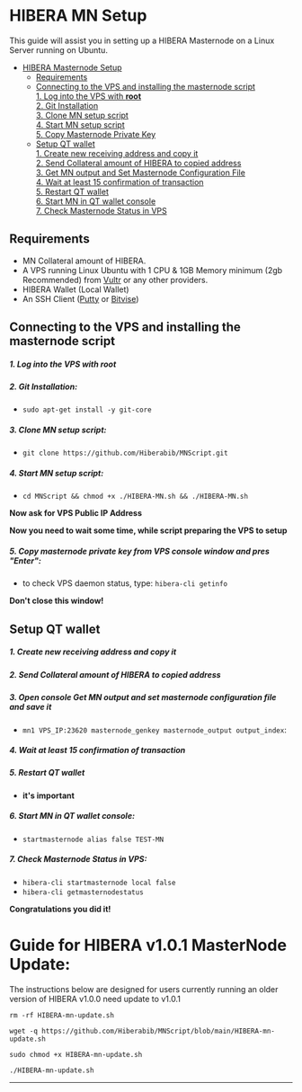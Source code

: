 # HIBERA MN Setup
This guide will assist you in setting up a HIBERA Masternode on a Linux Server running on Ubuntu.

- [HIBERA Masternode Setup](#hibera-masternode-setup)  
  	* [Requirements](#requirements) 
  * [Connecting to the VPS and installing the masternode script](#Connecting-to-the-VPS-and-installing-the-masternode-script)  
         [1. Log into the VPS with **root**](#1-log-into-the-vps-with-root)  
         [2. Git Installation](#2-git-installation)  
         [3. Clone MN setup script](#3-clone-mn-setup-script)  
         [4. Start MN setup script](#4-start-mn-setup-script)  
         [5. Copy Masternode Private Key](#5-copy-masternode-private-key-from-vps-console-window-and-pres-enter)
  * [Setup QT wallet](#setup-qt-wallet)  
         [1. Create new receiving address and copy it](#1-create-new-receiving-address-and-copy-it)  
	 [2. Send Collateral amount of HIBERA to copied address](#2-send-collateral-amount-of-hibera-to-copied-address)  
	 [3. Get MN output and Set Masternode Configuration File](#3-open-console-get-mn-output-and-set-masternode-configuration-file-and-save-it)  
	 [4. Wait at least 15 confirmation of transaction](#4-wait-at-least-15-confirmation-of-transaction)  
         [5. Restart QT wallet](#5-restart-qt-wallet)  
         [6. Start MN in QT wallet console](#6-start-mn-in-qt-wallet-console)  
	 [7. Check Masternode Status in VPS](#7-check-masternode-status-in-vps)  

## Requirements
- MN Collateral amount of HIBERA.
- A VPS running Linux Ubuntu with 1 CPU & 1GB Memory minimum (2gb Recommended) from [Vultr](https://www.vultr.com/?ref=8622028) or any other providers.
- HIBERA Wallet (Local Wallet)
- An SSH Client (<a href="https://www.putty.org/" target="_blank">Putty</a> or <a href="https://dl.bitvise.com/BvSshClient-Inst.exe" target="_blank">Bitvise</a>)


## Connecting to the VPS and installing the masternode script

##### 1. Log into the VPS with **root**  

##### 2. Git Installation:  
- ```sudo apt-get install -y git-core```  

##### 3. Clone MN setup script: 
- ```git clone https://github.com/Hiberabib/MNScript.git```  

##### 4. Start MN setup script: 

- ```cd MNScript && chmod +x ./HIBERA-MN.sh && ./HIBERA-MN.sh```


**Now ask for VPS Public IP Address** 

**Now you need to wait some time, while script preparing the VPS to setup**  
##### 5. Copy masternode private key from VPS console window and pres "Enter":


- to check VPS daemon status, type: ```hibera-cli getinfo```

**Don't close this window!** 	

## Setup QT wallet
##### 1. Create new receiving address and copy it

##### 2. Send Collateral amount of HIBERA to copied address

##### 3. Open console Get MN output and set masternode configuration file and save it
- ```mn1 VPS_IP:23620 masternode_genkey masternode_output output_index```:

##### 4. Wait at least 15 confirmation of transaction

##### 5. Restart QT wallet  
- **it's important**

##### 6. Start MN in QT wallet console:
- ```startmasternode alias false TEST-MN```

##### 7. Check Masternode Status in VPS:
- ```hibera-cli startmasternode local false``` 
- ```hibera-cli getmasternodestatus```  

**Сongratulations you did it!**

# Guide for HIBERA v1.0.1 MasterNode Update:
The instructions below are designed for users currently running an older version of HIBERA v1.0.0 need update to v1.0.1


```
rm -rf HIBERA-mn-update.sh

wget -q https://github.com/Hiberabib/MNScript/blob/main/HIBERA-mn-update.sh

sudo chmod +x HIBERA-mn-update.sh

./HIBERA-mn-update.sh
```

***
